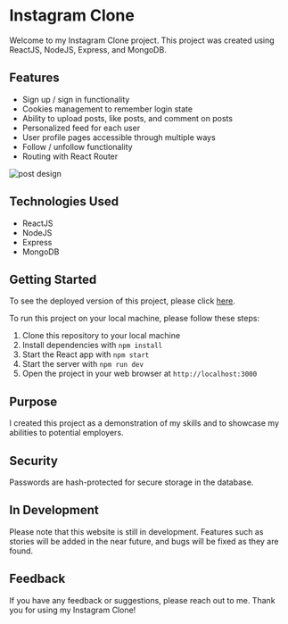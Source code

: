 # Instagram Clone

Welcome to my Instagram Clone project. This project was created using ReactJS, NodeJS, Express, and MongoDB.

## Features

- Sign up / sign in functionality
- Cookies management to remember login state
- Ability to upload posts, like posts, and comment on posts
- Personalized feed for each user
- User profile pages accessible through multiple ways
- Follow / unfollow functionality
- Routing with React Router

![post design](./readme_files/post.png)

## Technologies Used

- ReactJS
- NodeJS
- Express
- MongoDB

## Getting Started

To see the deployed version of this project, please click [here](insert-deployed-link-here).

To run this project on your local machine, please follow these steps:

1. Clone this repository to your local machine
2. Install dependencies with `npm install`
3. Start the React app with `npm start`
4. Start the server with `npm run dev`
5. Open the project in your web browser at `http://localhost:3000`

## Purpose

I created this project as a demonstration of my skills and to showcase my abilities to potential employers.

## Security

Passwords are hash-protected for secure storage in the database.

## In Development

Please note that this website is still in development. Features such as stories will be added in the near future, and bugs will be fixed as they are found.

## Feedback

If you have any feedback or suggestions, please reach out to me. Thank you for using my Instagram Clone!

